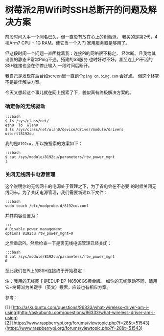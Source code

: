 树莓派2用Wifi时SSH总断开的问题及解决方案
========================================

前段时间入手一个闻名已久，但一直没有放在心上的树莓派。
我买的是第2代，4核Arm7 CPU + 1G RAM。使它当一个入门
家用服务器是够用了。

但这段时间一个问题一直困扰着我：连接Pi的网络很不稳定，
经常断。且我给其设置的静态IP常常Ping不通。搭建的SS服务
也时好时不好。甚至连上Pi干活的SSH连接也会在你停止输入
一段时间后断开。

我自己是发现在后台如screen里一直跑个`ping cn.bing.com` 会好点。
但这个终究不是最佳解决方案。

今天又想起这个事儿就在网上搜索了下，貌似真有终极解决方案的。

### 确定你的无线驱动

    :::bash
    $ ls /sys/class/net/
    eth0  lo  wlan0
    $ ls /sys/class/net/wlan0/device/driver/module/drivers
    usb:rtl8192cu

我的是`8192cu`，所以按搜索的方案如下：

    :::bash
    $ cat /sys/module/8192cu/parameters/rtw_power_mgnt
    1

### 关闭无线网卡电源管理

这个说明你的无线网卡的电源处于管理之下，为了省电会在不必要
的时候关闭无线网卡。为了关闭电源管理，我们需要新建以下文件：

    :::bash
    sudo touch /etc/modprobe.d/8192cu.conf

并其内容设置为：

    :::
    # Disable power management
    options 8192cu rtw_power_mgnt=0

之后重启Pi。然后检查一下是否无线电源管理已经关闭：

    :::bash
    $ cat /sys/module/8192cu/parameters/rtw_power_mgnt
    0

至此我们在Pi上的SSH连接终于开始稳定！

注：我用的无线网卡是EDUP EP-N8508GS黄金版。
如你的无线驱动不同，请用它+树莓派为关键字（英文）搜索，应该也有相应方案。


参考：

[1] [http://askubuntu.com/questions/96333/what-wireless-driver-am-i-using](http://askubuntu.com/questions/96333/what-wireless-driver-am-i-using)  
[2] [https://www.raspberrypi.org/forums/viewtopic.php?f=28&t=51543](https://www.raspberrypi.org/forums/viewtopic.php?f=28&t=51543)
